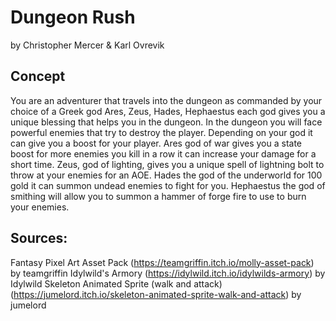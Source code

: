 # Dungeon Rush
by Christopher Mercer & Karl Ovrevik

## Concept
You are an adventurer that travels into the dungeon as commanded by your choice of a Greek god Ares, Zeus, Hades, Hephaestus each god gives you a unique blessing that helps you in the dungeon. In the dungeon you will face powerful enemies that try to destroy the player. Depending on your god it can give you a boost for your player. Ares god of war gives you a state boost for more enemies you kill in a row it can increase your damage for a short time. Zeus, god of lighting, gives you a unique spell of lightning bolt to throw at your enemies for an AOE. Hades the god of the underworld for 100 gold it can summon undead enemies to fight for you. Hephaestus the god of smithing will allow you to summon a hammer of forge fire to use to burn your enemies.

## Sources:
Fantasy Pixel Art Asset Pack (https://teamgriffin.itch.io/molly-asset-pack) by teamgriffin
Idylwild's Armory (https://idylwild.itch.io/idylwilds-armory) by Idylwild
Skeleton Animated Sprite (walk and attack) (https://jumelord.itch.io/skeleton-animated-sprite-walk-and-attack) by jumelord
